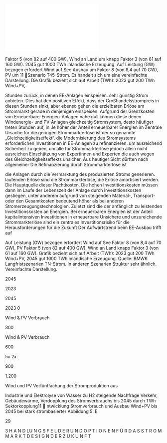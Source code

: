 ![./pages/page31.pdf](../assets/./pages/page31.pdf)




Faktor 5 (von 82 auf 400 GW), Wind an Land um knapp Faktor 3 (von 61 auf 160 GW).
2045 gut 1000 TWh inländische Erzeugung. Auf Leistung (GW) bezogen erfordert Wind auf See Ausbau um Faktor 8 (von 8,4 auf 70 GW), PV um
11	Szenario T45-Strom. Es handelt sich um eine vereinfachte Darstellung. Die Grafik bezieht sich auf Arbeit (TWh): 2023 gut 200 TWh Wind+PV,

Stunden zurück, in denen EE-Anlagen einspeisen.
sehr günstig Strom anbieten. Dies hat den positiven Effekt, dass der Großhandelsstrompreis in diesen Stunden sinkt, aber ebenso gehen die erzielbaren Erlöse am Strommarkt gerade in denjenigen
einspeisen. Aufgrund der Grenzkosten von Erneuerbare-Energien-Anlagen nahe null können diese
denen Windenergie- und PV-Anlagen gleichzeitig
Stromsystem, desto häufiger treten Stunden auf, in
Je höher der Anteil erneuerbarer Energien im
Zentrale Ursache für die geringen Strommarkterlöse ist der so genannte „Gleichzeitigkeitseffekt“.
die Modernisierung des Stromsystems erforderlichen Investitionen in EE-Anlagen zu refinanzieren.
um ausreichend Sicherheit zu geben, um alle für
Strommarkterlöse jedoch allein nicht ausreichen
Einschätzung von Expertinnen und Experten die
auch wegen des Gleichzeitigkeitseffekts unsicher. Aus heutiger Sicht dürften nach allgemeiner
Die Refinanzierung durch Strommarkterlöse ist

die Anlagen durch die Vermarktung des produzierten Stroms generieren.
laufenden Erlöse sind die Strommarkterlöse, die
Erlöse amortisiert werden. Die Hauptquelle dieser
Pachtkosten. Die hohen Investitionskosten müssen dann im Laufe der Lebenszeit der Anlage durch
Investitionskosten gestiegen, unter anderem aufgrund von steigenden Material-, Transport- oder
den Gesamtkosten bedeutend höher als bei anderen Stromerzeugungstechnologien. Zuletzt sind die
der anfänglich zu leistenden Investitionskosten an
Energien. Bei erneuerbaren Energien ist der Anteil
kapitalintensiven Investitionen in erneuerbare
Unsichere und unzureichende Strommarkterlöse sind ein zentrales Investitionsrisiko für die
Herausforderungen für die Zukunft
Der Aufwärtstrend beim EE-Ausbau trifft auf

Auf Leistung (GW) bezogen erfordert Wind auf See Faktor 8 (von 8,4 auf 70 GW), PV Faktor 5 (von 82 auf 400 GW), Wind an Land knapp Faktor 3 (von 61 auf 160 GW).
Grafik bezieht sich auf Arbeit (TWh): 2023 gut 200 TWh Wind+PV, 2045 gut 1000 TWh inländische Erzeugung.
Quelle: BMWK Langfristszenarien TN-Strom. In anderen Szenarien Struktur sehr ähnlich. Vereinfachte Darstellung.

2045

2023

2045

2023
0

Wind & PV
Verbrauch

300

Wind & PV
Verbrauch

600

5x
2x

900

1.200

Wind und PV
Verfünffachung der Stromproduktion aus

Industrie und Elektrolyse von Wasser zu H2
steigende Nachfrage Verkehr, Gebäudewärme,
Verdopplung des Stromverbrauchs bis 2045 durch
TWh
Sektorkopplung11
 ntwicklung Stromverbrauch und Ausbau Wind+PV bis 2045 bei stark strombasierter
Abbildung 5: E

29

3 H A N D LU N G S F E L D E R U N D O P T I O N E N F Ü R D A S S T R O M M A R K T D E S I G N D E R Z U K U N F T
